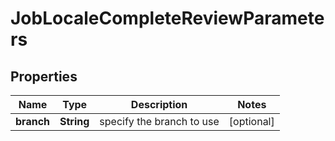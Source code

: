 

# JobLocaleCompleteReviewParameters

## Properties

Name | Type | Description | Notes
------------ | ------------- | ------------- | -------------
**branch** | **String** | specify the branch to use |  [optional]



